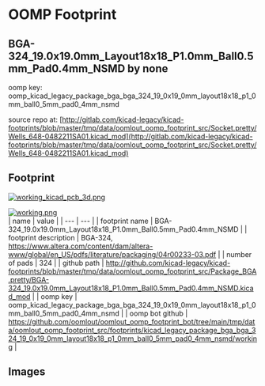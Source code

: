 # OOMP Footprint  
## BGA-324_19.0x19.0mm_Layout18x18_P1.0mm_Ball0.5mm_Pad0.4mm_NSMD  by none  
  
oomp key: oomp_kicad_legacy_package_bga_bga_324_19_0x19_0mm_layout18x18_p1_0mm_ball0_5mm_pad0_4mm_nsmd  
  
source repo at: [http://gitlab.com/kicad-legacy/kicad-footprints/blob/master/tmp/data/oomlout_oomp_footprint_src/Socket.pretty/Wells_648-0482211SA01.kicad_mod](http://gitlab.com/kicad-legacy/kicad-footprints/blob/master/tmp/data/oomlout_oomp_footprint_src/Socket.pretty/Wells_648-0482211SA01.kicad_mod)  
## Footprint  
  
[![working_kicad_pcb_3d.png](working_kicad_pcb_3d_600.png)](working_kicad_pcb_3d.png)  
  
[![working.png](working_600.png)](working.png)  
| name | value | 
| --- | --- | 
| footprint name | BGA-324_19.0x19.0mm_Layout18x18_P1.0mm_Ball0.5mm_Pad0.4mm_NSMD | 
| footprint description | BGA-324, https://www.altera.com/content/dam/altera-www/global/en_US/pdfs/literature/packaging/04r00233-03.pdf | 
| number of pads | 324 | 
| github path | http://github.com/kicad-legacy/kicad-footprints/blob/master/tmp/data/oomlout_oomp_footprint_src/Package_BGA.pretty/BGA-324_19.0x19.0mm_Layout18x18_P1.0mm_Ball0.5mm_Pad0.4mm_NSMD.kicad_mod | 
| oomp key | oomp_kicad_legacy_package_bga_bga_324_19_0x19_0mm_layout18x18_p1_0mm_ball0_5mm_pad0_4mm_nsmd | 
| oomp bot github | https://github.com/oomlout/oomlout_oomp_footprint_bot/tree/main/tmp/data/oomlout_oomp_footprint_src/footprints/kicad_legacy_package_bga_bga_324_19_0x19_0mm_layout18x18_p1_0mm_ball0_5mm_pad0_4mm_nsmd/working | 
## Images  
